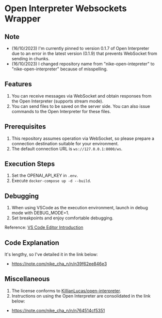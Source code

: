 # Open Interpreter Websockets Wrapper

## Note

- (16/10/2023) I'm currently pinned to version 0.1.7 of Open Interpreter due to an error in the latest version (0.1.9) that prevents WebSocket from sending in chunks.
- (16/10/2023) I changed repository name from "nike-open-intepreter" to "nike-open-interpreter" because of misspelling.

## Features

1. You can receive messages via WebSocket and obtain responses from the Open Interpreter (supports stream mode).
2. You can send files to be saved on the server side. You can also issue commands to the Open Interpreter for these files.

## Prerequisites

1. This repository assumes operation via WebSocket, so please prepare a connection destination suitable for your environment.
2. The default connection URL is `ws://127.0.0.1:8000/ws`.

## Execution Steps

1. Set the OPENAI_API_KEY in `.env`.
2. Execute `docker-compose up -d --build`.

## Debugging

1. When using VSCode as the execution environment, launch in debug mode with DEBUG_MODE=1.
2. Set breakpoints and enjoy comfortable debugging.

Reference: [VS Code Editor Introduction](https://zenn.dev/karaage0703/books/80b6999d429abc8051bb/viewer/898591)

## Code Explanation

It's lengthy, so I've detailed it in the link below:

- https://note.com/nike_cha_n/n/n39f62ee846e3

## Miscellaneous

1. The license conforms to [KillianLucas/open-interpreter](https://github.com/KillianLucas/open-interpreter).
2. Instructions on using the Open Interpreter are consolidated in the link below:

- https://note.com/nike_cha_n/n/n764514cf5351
